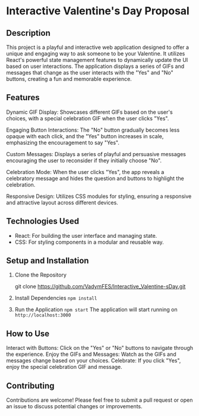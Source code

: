 # Interactive Valentine's Day Proposal
## Description
This project is a playful and interactive web application designed to offer a unique and engaging way to ask someone to be your Valentine. It utilizes React's powerful state management features to dynamically update the UI based on user interactions. The application displays a series of GIFs and messages that change as the user interacts with the "Yes" and "No" buttons, creating a fun and memorable experience.

## Features
Dynamic GIF Display: Showcases different GIFs based on the user's choices, with a special celebration GIF when the user clicks "Yes".

Engaging Button Interactions: The "No" button gradually becomes less opaque with each click, and the "Yes" button increases in scale, emphasizing the encouragement to say "Yes".

Custom Messages: Displays a series of playful and persuasive messages encouraging the user to reconsider if they initially choose "No".

Celebration Mode: When the user clicks "Yes", the app reveals a celebratory message and hides the question and buttons to highlight the celebration.

Responsive Design: Utilizes CSS modules for styling, ensuring a responsive and attractive layout across different devices.


## Technologies Used
* React: For building the user interface and managing state.
* CSS: For styling components in a modular and reusable way.


## Setup and Installation
1. Clone the Repository

    git clone https://github.com/VadymFES/Interactive_Valentine-sDay.git

2. Install Dependencies
```npm install```

3. Run the Application
```npm start```
The application will start running on ```http://localhost:3000```

## How to Use
Interact with Buttons: Click on the "Yes" or "No" buttons to navigate through the experience.
Enjoy the GIFs and Messages: Watch as the GIFs and messages change based on your choices.
Celebrate: If you click "Yes", enjoy the special celebration GIF and message.

## Contributing
Contributions are welcome! Please feel free to submit a pull request or open an issue to discuss potential changes or improvements.


